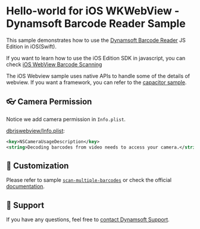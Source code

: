 # Hello-world for iOS WKWebView - Dynamsoft Barcode Reader Sample

This sample demonstrates how to use the [Dynamsoft Barcode Reader](https://www.dynamsoft.com/barcode-reader/overview/) JS Edition in iOS(Swift).

If you want to learn how to use the iOS Edition SDK in javascript, you can check [iOS WebView Barcode Scanning](https://github.com/Dynamsoft/barcode-reader-mobile-samples/tree/v9.x/ios/JavaScript/WebViewBarcodeScanning)

The iOS Webview sample uses native APIs to handle some of the details of webview. If you want a framework, you can refer to the [capacitor sample](../../capacitor/).

## 👓 Camera Permission

Notice we add camera permission in `Info.plist`.

[dbrjswebview/Info.plist](dbrjswebview/Info.plist):
```xml
<key>NSCameraUsageDescription</key>
<string>Decoding barcodes from video needs to access your camera.</string>
```

## 📌 Customization

Please refer to sample [`scan-multiple-barcodes`](https://github.com/Dynamsoft/barcode-reader-javascript-samples/tree/main/barcode-scanner-api-samples/scan-multiple-barcodes) or check the official [documentation](https://dynamsoft.com/barcode-reader/docs/web/programming/javascript/user-guide/barcode-scanner-customization.html).

## 📄 Support

If you have any questions, feel free to [contact Dynamsoft Support](https://www.dynamsoft.com/company/contact?utm_source=sampleReadme).